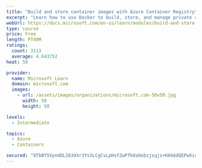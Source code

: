 ```yaml
---
title: "Build and store container images with Azure Container Registry"
excerpt: "Learn how to use Docker to build, store, and manage private container images with the Azure Container Registry."
webUrl: https://docs.microsoft.com/en-us/learn/modules/build-and-store-container-images/
type: course
price: Free
length: PT49M
ratings:
  count: 3113
  average: 4.643752
heat: 50

provider:
  name: Microsoft Learn
  domain: microsoft.com
  images:
    - url: /assets/images/organizations/microsoft.com-50x50.jpg
      width: 50
      height: 50

levels:
  - Intermediate

topics:
  - Azure
  - Containers

secured: "8TbBY5Vpn4DLI634Xr3Ys5LCgCvLpHsYZwPfk0a9obzjsqjs+K6k6dQEPwXic7Z+CCgd5GuclKgQ++cjaVb6L5ClAygfspLxXCDtUosJQkZlOJJ3brvaV2WvQgxAwm+iDDpa3POKydt0jLN2xpSoa2XL0s9J7VrFn58UNjwGLGrlL1V1+YVNno6cIhzexUCfwXnZJ1vahWdva3Ylpw4eqUOiC5Y+4nZFxCGsQswkyvE4vUdd1//6gWWvbTc049QW4KJW2yNc/zurqyauy6FktAYmoAbDAYUP30PzM7+j6OgcgSEMxrhdBubmMmQJKfxrMCQlgKMS1d8IQn7jodX5ru8kAhfI21hWTEahh/25u146Bx3fisTo39lywgVLrrFza6d3CU9Uy2IazfXGwmoYchOejN9eL9DBmGdORKpuUl8=;Ld7nlXuAyfC+MdWs4UcsiA=="
---
```


